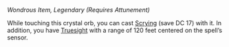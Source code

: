 _Wondrous Item, Legendary (Requires Attunement)_

While touching this crystal orb, you can cast [Scrying](https://www.dndbeyond.com/spells/2619007-scrying) (save DC 17) with it. In addition, you have [Truesight](https://www.dndbeyond.com/sources/dnd/free-rules/rules-glossary#Truesight) with a range of 120 feet centered on the spell’s sensor.
